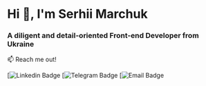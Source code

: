 <h1>Hi 👋, I'm Serhii Marchuk</h1>
<h3>A diligent and detail-oriented Front-end Developer from Ukraine</h3>

:mailbox: Reach me out!

[![Linkedin Badge](https://img.shields.io/badge/LinkedIn-white?style=flat&logo=linkedin&logoColor=white&labelColor=%230A66C2&color=%230A66C2&link=http%3A%2F%2Fwww.linkedin.com%2Fin%2Fserhiimarchuk)
[![Telegram Badge](https://img.shields.io/badge/Telegram-white?style=flat&logo=telegram&logoColor=white&labelColor=%2326A5E4&color=%2326A5E4&link=https%3A%2F%2Ft.me%2FSergii_Marchuk)
[![Email Badge](https://img.shields.io/badge/Email-white?style=flat&logo=gmail&logoColor=white&labelColor=%23EA4335&color=%23EA4335&link=mailto%3Amarchuk1992%40gmail.com)


